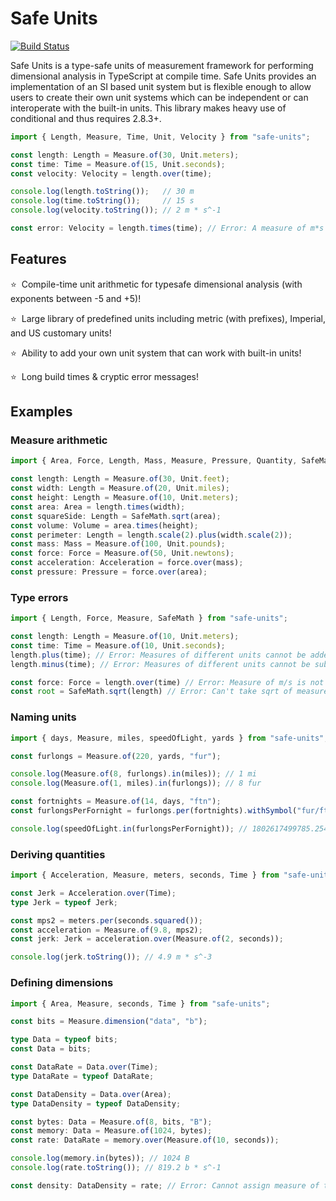 # Safe Units

[![Build Status](https://travis-ci.org/jscheiny/safe-units.svg?branch=master)](https://travis-ci.org/jscheiny/safe-units)

Safe Units is a type-safe units of measurement framework for performing dimensional analysis in TypeScript at compile time. Safe Units provides an implementation of an SI based unit system but is flexible enough to allow users to create their own unit systems which can be independent or can interoperate with the built-in units. This library makes heavy use of conditional and thus requires 2.8.3+.

```typescript
import { Length, Measure, Time, Unit, Velocity } from "safe-units";

const length: Length = Measure.of(30, Unit.meters);
const time: Time = Measure.of(15, Unit.seconds);
const velocity: Velocity = length.over(time);

console.log(length.toString());   // 30 m
console.log(time.toString());     // 15 s
console.log(velocity.toString()); // 2 m * s^-1

const error: Velocity = length.times(time); // Error: A measure of m*s isn't assignable to a measure of m/s.
```

## Features

⭐&nbsp; Compile-time unit arithmetic for typesafe dimensional analysis (with exponents between -5 and +5)!

⭐&nbsp; Large library of predefined units including metric (with prefixes), Imperial, and US customary units!

⭐&nbsp; Ability to add your own unit system that can work with built-in units!

⭐&nbsp; Long build times & cryptic error messages!

## Examples

### Measure arithmetic

```typescript
import { Area, Force, Length, Mass, Measure, Pressure, Quantity, SafeMath, Unit, Volume } from "safe-units";

const length: Length = Measure.of(30, Unit.feet);
const width: Length = Measure.of(20, Unit.miles);
const height: Length = Measure.of(10, Unit.meters);
const area: Area = length.times(width);
const squareSide: Length = SafeMath.sqrt(area);
const volume: Volume = area.times(height);
const perimeter: Length = length.scale(2).plus(width.scale(2));
const mass: Mass = Measure.of(100, Unit.pounds);
const force: Force = Measure.of(50, Unit.newtons);
const acceleration: Acceleration = force.over(mass);
const pressure: Pressure = force.over(area);
```

### Type errors

```typescript
import { Length, Force, Measure, SafeMath } from "safe-units";

const length: Length = Measure.of(10, Unit.meters);
const time: Time = Measure.of(10, Unit.seconds);
length.plus(time); // Error: Measures of different units cannot be added
length.minus(time); // Error: Measures of different units cannot be subtracted

const force: Force = length.over(time) // Error: Measure of m/s is not assignable to measure of kg*m/s^2
const root = SafeMath.sqrt(length) // Error: Can't take sqrt of measure of m since it's not a perfect square
```

### Naming units

```typescript
import { days, Measure, miles, speedOfLight, yards } from "safe-units";

const furlongs = Measure.of(220, yards, "fur");

console.log(Measure.of(8, furlongs).in(miles)); // 1 mi
console.log(Measure.of(1, miles).in(furlongs)); // 8 fur

const fortnights = Measure.of(14, days, "ftn");
const furlongsPerFornight = furlongs.per(fortnights).withSymbol("fur/ftn");

console.log(speedOfLight.in(furlongsPerFornight)); // 1802617499785.2544 fur/ftn
```

### Deriving quantities

```typescript
import { Acceleration, Measure, meters, seconds, Time } from "safe-units";

const Jerk = Acceleration.over(Time);
type Jerk = typeof Jerk;

const mps2 = meters.per(seconds.squared());
const acceleration = Measure.of(9.8, mps2);
const jerk: Jerk = acceleration.over(Measure.of(2, seconds));

console.log(jerk.toString()); // 4.9 m * s^-3
```

### Defining dimensions

```typescript
import { Area, Measure, seconds, Time } from "safe-units";

const bits = Measure.dimension("data", "b");

type Data = typeof bits;
const Data = bits;

const DataRate = Data.over(Time);
type DataRate = typeof DataRate;

const DataDensity = Data.over(Area);
type DataDensity = typeof DataDensity;

const bytes: Data = Measure.of(8, bits, "B");
const memory: Data = Measure.of(1024, bytes);
const rate: DataRate = memory.over(Measure.of(10, seconds));

console.log(memory.in(bytes)); // 1024 B
console.log(rate.toString()); // 819.2 b * s^-1

const density: DataDensity = rate; // Error: Cannot assign measure of type b/s to measure of type b/s^2
```
